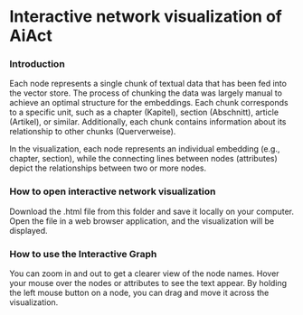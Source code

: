 # Interactive network visualization of AiAct

### Introduction

Each node represents a single chunk of textual data that has been fed into the vector store. The process of chunking the data was largely manual to achieve an optimal structure for the embeddings. Each chunk corresponds to a specific unit, such as a chapter (Kapitel), section (Abschnitt), article (Artikel), or similar. Additionally, each chunk contains information about its relationship to other chunks (Querverweise).

In the visualization, each node represents an individual embedding (e.g., chapter, section), while the connecting lines between nodes (attributes) depict the relationships between two or more nodes.

### How to open interactive network visualization

Download the .html file from this folder and save it locally on your computer. Open the file in a web browser application, and the visualization will be displayed.

### How to use the Interactive Graph

You can zoom in and out to get a clearer view of the node names. Hover your mouse over the nodes or attributes to see the text appear. By holding the left mouse button on a node, you can drag and move it across the visualization.
